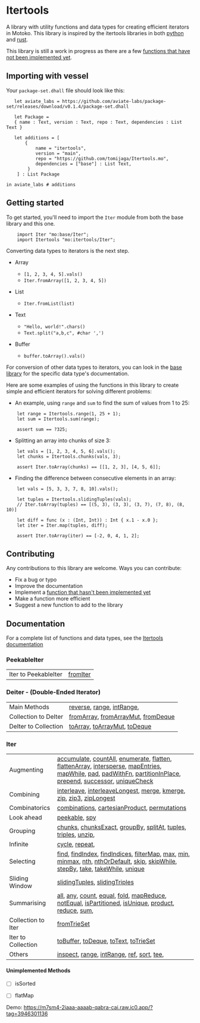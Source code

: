 # Itertools

A library with utility functions and data types for creating efficient iterators in Motoko. This library is inspired by the itertools libraries in both [python](https://github.com/more-itertools/more-itertools) and [rust](https://github.com/rust-itertools/itertools).

This library is still a work in progress as there are a few [functions that have not been implemented yet](#unimplemented-methods). 

 ## Importing with vessel
Your `package-set.dhall` file should look like this:
 ```dhall
    let aviate_labs = https://github.com/aviate-labs/package-set/releases/download/v0.1.4/package-set.dhall

    let Package =
    { name : Text, version : Text, repo : Text, dependencies : List Text }

    let additions = [
        {   
            name = "itertools",
            version = "main",
            repo = "https://github.com/tomijaga/Itertools.mo",
            dependencies = ["base"] : List Text,
         }
     ] : List Package

in aviate_labs # additions

 ```
 ## Getting started

 To get started, you'll need to import the `Iter` module from both the base library and this one.

 ```motoko
     import Iter "mo:base/Iter";
     import Itertools "mo:itertools/Iter";
 ```
 
 Converting data types to iterators is the next step.
 - Array
     - `[1, 2, 3, 4, 5].vals()`
     - `Iter.fromArray([1, 2, 3, 4, 5])`


 - List
     - `Iter.fromList(list)`


 - Text
     - `"Hello, world!".chars()`
     - `Text.split("a,b,c", #char ',')`
 
 - Buffer
   - `buffer.toArray().vals()`
  

 For conversion of other data types to iterators, you can look in the [base library](https://internetcomputer.org/docs/current/references/motoko-ref/array) for the specific data type's documentation.


 Here are some examples of using the functions in this library to create simple and 
 efficient iterators for solving different problems:

 - An example, using `range` and `sum` to find the sum of values from 1 to 25:
 
 ```motoko
     let range = Itertools.range(1, 25 + 1);
     let sum = Itertools.sum(range);

     assert sum == ?325;
 ```


 - Splitting an array into chunks of size 3:

 ```motoko
     let vals = [1, 2, 3, 4, 5, 6].vals();
     let chunks = Itertools.chunks(vals, 3);

     assert Iter.toArray(chunks) == [[1, 2, 3], [4, 5, 6]];
 ```

 - Finding the difference between consecutive elements in an array:

 ```motoko
     let vals = [5, 3, 3, 7, 8, 10].vals();
     
     let tuples = Itertools.slidingTuples(vals);
     // Iter.toArray(tuples) == [(5, 3), (3, 3), (3, 7), (7, 8), (8, 10)]
     
     let diff = func (x : (Int, Int)) : Int { x.1 - x.0 };
     let iter = Iter.map(tuples, diff);
 
     assert Iter.toArray(iter) == [-2, 0, 4, 1, 2];
 ```

## Contributing
Any contributions to this library are welcome. 
Ways you can contribute:
- Fix a bug or typo
- Improve the documentation
- Implement a [function that hasn't been implemented yet](#unimplemented-methods)
- Make a function more efficient
- Suggest a new function to add to the library
  
## Documentation 
For a complete list of functions and data types, see the [Itertools documentation](https://tomijaga.github.io/Itertools.mo/index.html)


### PeekableIter
|  |  |
| ---- | ------------------ |
| Iter to PeekableIter | [fromIter](https://tomijaga.github.io/Itertools.mo/PeekableIter.html#fromIter) |


### Deiter - (Double-Ended Iterator)
|  |  |
| ---- | ------------------ |
| Main Methods |  [reverse](https://tomijaga.github.io/Itertools.mo/Deiter.html#reverse), [range](https://tomijaga.github.io/Itertools.mo/Deiter.html#range), [intRange](https://tomijaga.github.io/Itertools.mo/Deiter.html#intRange), |
| Collection to DeIter | [fromArray](https://tomijaga.github.io/Itertools.mo/Deiter.html#fromArray), [fromArrayMut](https://tomijaga.github.io/Itertools.mo/Deiter.html#fromArrayMut), [fromDeque](https://tomijaga.github.io/Itertools.mo/Deiter.html#fromDeque) |
| DeIter to Collection | [toArray](https://tomijaga.github.io/Itertools.mo/Deiter.html#toArray), [toArrayMut](https://tomijaga.github.io/Itertools.mo/Deiter.html#toArrayMut), [toDeque](https://tomijaga.github.io/Itertools.mo/Deiter.html#toDeque) |


### Iter

|  |  |
| ---- | ------------------ |
| Augmenting | [accumulate](https://tomijaga.github.io/Itertools.mo/Iter.html#accumulate), [countAll](https://tomijaga.github.io/Itertools.mo/Iter.html#countAll), [enumerate](https://tomijaga.github.io/Itertools.mo/Iter.html#enumerate), [flatten](https://tomijaga.github.io/Itertools.mo/Iter.html#flatten), [flattenArray](https://tomijaga.github.io/Itertools.mo/Iter.html#flattenArray), [intersperse](https://tomijaga.github.io/Itertools.mo/Iter.html#intersperse), [mapEntries](https://tomijaga.github.io/Itertools.mo/Iter.html#mapEntries), [mapWhile](https://tomijaga.github.io/Itertools.mo/Iter.html#mapWhile), [pad](https://tomijaga.github.io/Itertools.mo/Iter.html#pad), [padWithFn](https://tomijaga.github.io/Itertools.mo/Iter.html#padWithFn), [partitionInPlace](https://tomijaga.github.io/Itertools.mo/Iter.html#partitionInPlace), [prepend](https://tomijaga.github.io/Itertools.mo/Iter.html#prepend), [successor](https://tomijaga.github.io/Itertools.mo/Iter.html#successor), [uniqueCheck](https://tomijaga.github.io/Itertools.mo/Iter.html#uniqueCheck) |
| Combining | [interleave](https://tomijaga.github.io/Itertools.mo/Iter.html#interleave), [interleaveLongest](https://tomijaga.github.io/Itertools.mo/Iter.html#interleaveLongest), [merge](https://tomijaga.github.io/Itertools.mo/Iter.html#merge), [kmerge](https://tomijaga.github.io/Itertools.mo/Iter.html#kmerge), [zip](https://tomijaga.github.io/Itertools.mo/Iter.html#zip), [zip3](https://tomijaga.github.io/Itertools.mo/Iter.html#zip3), [zipLongest](https://tomijaga.github.io/Itertools.mo/Iter.html#zipLongest) |
| Combinatorics | [combinations](https://tomijaga.github.io/Itertools.mo/Iter.html#combinations), [cartesianProduct](https://tomijaga.github.io/Itertools.mo/Iter.html#cartesianProduct), [permutations](https://tomijaga.github.io/Itertools.mo/Iter.html#permutations) |
| Look ahead | [peekable](https://tomijaga.github.io/Itertools.mo/Iter.html#peekable), [spy](https://tomijaga.github.io/Itertools.mo/Iter.html#spy) |
| Grouping | [chunks](https://tomijaga.github.io/Itertools.mo/Iter.html#chunks), [chunksExact](https://tomijaga.github.io/Itertools.mo/Iter.html#chunksExact), [groupBy](https://tomijaga.github.io/Itertools.mo/Iter.html#groupBy), [splitAt](https://tomijaga.github.io/Itertools.mo/Iter.html#splitAt), [tuples](https://tomijaga.github.io/Itertools.mo/Iter.html#tuples), [triples](https://tomijaga.github.io/Itertools.mo/Iter.html#triples), [unzip](https://tomijaga.github.io/Itertools.mo/Iter.html#unzip), |
| Infinite | [cycle](https://tomijaga.github.io/Itertools.mo/Iter.html#cycle), [repeat](https://tomijaga.github.io/Itertools.mo/Iter.html#repeat),  |
| Selecting | [find](https://tomijaga.github.io/Itertools.mo/Iter.html#find), [findIndex](https://tomijaga.github.io/Itertools.mo/Iter.html#findIndex), [findIndices](https://tomijaga.github.io/Itertools.mo/Iter.html#findIndices), [filterMap](https://tomijaga.github.io/Itertools.mo/Iter.html#filterMap),  [max](https://tomijaga.github.io/Itertools.mo/Iter.html#max), [min](https://tomijaga.github.io/Itertools.mo/Iter.html#min), [minmax](https://tomijaga.github.io/Itertools.mo/Iter.html#minmax), [nth](https://tomijaga.github.io/Itertools.mo/Iter.html#nth), [nthOrDefault](https://tomijaga.github.io/Itertools.mo/Iter.html#nthOrDefault), [skip](https://tomijaga.github.io/Itertools.mo/Iter.html#skip), [skipWhile](https://tomijaga.github.io/Itertools.mo/Iter.html#skipWhile),  [stepBy](https://tomijaga.github.io/Itertools.mo/Iter.html#stepBy), [take](https://tomijaga.github.io/Itertools.mo/Iter.html#take), [takeWhile](https://tomijaga.github.io/Itertools.mo/Iter.html#takeWhile), [unique](https://tomijaga.github.io/Itertools.mo/Iter.html#unique) |
| Sliding Window |[slidingTuples](https://tomijaga.github.io/Itertools.mo/Iter.html#slidingTuples), [slidingTriples](https://tomijaga.github.io/Itertools.mo/Iter.html#slidingTriples) |
| Summarising | [all](https://tomijaga.github.io/Itertools.mo/Iter.html#all), [any](https://tomijaga.github.io/Itertools.mo/Iter.html#any), [count](https://tomijaga.github.io/Itertools.mo/Iter.html#count), [equal](https://tomijaga.github.io/Itertools.mo/Iter.html#equal), [fold](https://tomijaga.github.io/Itertools.mo/Iter.html#fold), [mapReduce]( https://tomijaga.github.io/Itertools.mo/Iter.html#mapReduce), [notEqual](https://tomijaga.github.io/Itertools.mo/Iter.html#notEqual), [isPartitioned](https://tomijaga.github.io/Itertools.mo/Iter.html#isPartitioned), [isUnique](https://tomijaga.github.io/Itertools.mo/Iter.html#isUnique), [product](https://tomijaga.github.io/Itertools.mo/Iter.html#product), [reduce](https://tomijaga.github.io/Itertools.mo/Iter.html#reduce), [sum](https://tomijaga.github.io/Itertools.mo/Iter.html#sum), |
| Collection to Iter | [fromTrieSet](https://tomijaga.github.io/Itertools.mo/Iter.html#fromTrieSet) | 
| Iter to Collection | [toBuffer](https://tomijaga.github.io/Itertools.mo/Iter.html#toBuffer), [toDeque](https://tomijaga.github.io/Itertools.mo/Iter.html#toDeque), [toText](https://tomijaga.github.io/Itertools.mo/Iter.html#toText), [toTrieSet](https://tomijaga.github.io/Itertools.mo/Iter.html#toTrieSet) |
| Others | [inspect](https://tomijaga.github.io/Itertools.mo/Iter.html#inspect), [range](https://tomijaga.github.io/Itertools.mo/Iter.html#range), [intRange](https://tomijaga.github.io/Itertools.mo/Iter.html#intRange),  [ref](https://tomijaga.github.io/Itertools.mo/Iter.html#ref), [sort](https://tomijaga.github.io/Itertools.mo/Iter.html#sort), [tee](https://tomijaga.github.io/Itertools.mo/Iter.html#tee),          |


#### Unimplemented Methods

- [ ] isSorted
  
- [ ] flatMap
  
Demo: https://m7sm4-2iaaa-aaaab-qabra-cai.raw.ic0.app/?tag=3946301136